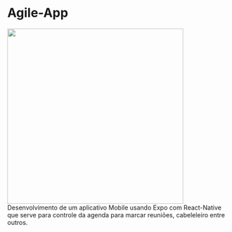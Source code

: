 # Agile-App
<img src="https://user-images.githubusercontent.com/39037985/126564043-f83614e8-4fbc-46e7-9cc1-dceaf2f6b7f4.jpeg" width="400px"/>
Desenvolvimento de um aplicativo Mobile usando Expo com React-Native que serve para controle da agenda para marcar reuniões, cabeleleiro entre outros.

